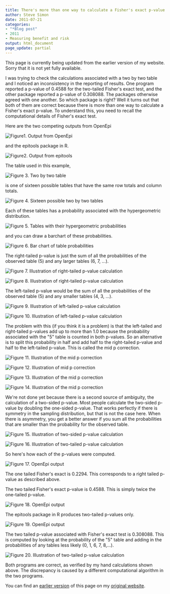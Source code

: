 ```yaml
---
title: There's more than one way to calculate a Fisher's exact p-value
author: Steve Simon
date: 2011-07-21
categories:
- "*Blog post"
- 2011
- Measuring benefit and risk
output: html_document
page_update: partial
---
```


This page is currently being updated from the earlier version of my website. Sorry that it is not yet fully available.

<!---More--->

I was trying to check the calculations associated with a two by two table and I noticed an inconsistency in the reporting of results. One program reported a p-value of 0.4588 for the two-tailed Fisher's exact test, and the other package reported a p-value of 0.308088. The packages otherwise agreed with one another. So which package is right? Well it turns out that both of them are correct because there is more than one way to calculate a Fisher's exact p-value. To understand this, you need to recall the computational details of Fisher's exact test.

Here are the two competing outputs from OpenEpi

![Figure1. Output from OpenEpi](http://www.pmean.com/new-images/11/Fishers01.jpg)

and the epitools package in R.

![Figure2. Output from epitools](http://www.pmean.com/new-images/11/Fishers02.jpg)

The table used in this example,

![Figure 3. Two by two table](http://www.pmean.com/new-images/11/Fishers03.jpg)

is one of sixteen possible tables that have the same row totals and column totals.

![Figure 4. Sixteen possible two by two tables](http://www.pmean.com/new-images/11/Fishers04.jpg)

Each of these tables has a probability associated with the hypergeometric distribution.

![Figure 5. Tables with their hypergeometric probabilities](http://www.pmean.com/new-images/11/Fishers05.png)

and you can draw a barchart of these probabilities.

![Figure 6. Bar chart of table probabilities](http://www.pmean.com/new-images/11/Fishers06.png)

The right-tailed p-value is just the sum of all the probabilities of the observed table (5) and any larger tables (6, 7, ...).

![Figure 7. Illustration of right-tailed p-value calculation](http://www.pmean.com/new-images/11/Fishers07.png)

![Figure 8. Illustration of right-tailed p-value calculation](http://www.pmean.com/new-images/11/Fishers08.png)

The left-tailed p-value would be the sum of all the probabilities of the observed table (5) and any smaller tables (4, 3, ...).

![Figure 9. Illustration of left-tailed p-value calculation](http://www.pmean.com/new-images/11/Fishers09.png)

![Figure 10. Illustration of left-tailed p-value calculation](http://www.pmean.com/new-images/11/Fishers10.png)

The problem with this (if you think it is a problem) is that the left-tailed and right-tailed p-values add up to more than 1.0 because the probability associated with the "5" table is counted in both p-values. So an alternative is to split this probability in half and add half to the right-tailed p-value and half to the left-tailed p-value. This is called the mid p correction.

![Figure 11. Illustration of the mid p correction](http://www.pmean.com/new-images/11/Fishers11.png)

![Figure 12. Illustration of mid p correction](http://www.pmean.com/new-images/11/Fishers12.png)

![Figure 13. Illustration of the mid p correction](http://www.pmean.com/new-images/11/Fishers13.png)

![Figure 14. Illustration of the mid p correction](http://www.pmean.com/new-images/11/Fishers14.png)

We're not done yet because there is a second source of ambiguity, the calculation of a two-sided p-value. Most people calculate the two-sided p-value by doubling the one-sided p-value. That works perfectly if there is symmetry in the sampling distribution, but that is not the case here. When there is asymmetry, you get a better answer if you sum all the probabilities that are smaller than the probability for the observed table.

![Figure 15. Illustration of two-sided p-value calculation](http://www.pmean.com/new-images/11/Fishers15.png)

![Figure 16. Illustration of two-tailed p-value calculation](http://www.pmean.com/new-images/11/Fishers16.png)

So here's how each of the p-values were computed.

![Figure 17. OpenEpi output](http://www.pmean.com/new-images/11/Fishers17.jpg)

The one tailed Fisher's exact is 0.2294. This corresponds to a right tailed p-value as described above.

The two tailed Fisher's exact p-value is 0.4588. This is simply twice the one-tailed p-value.

![Figure 18. OpenEpi output](http://www.pmean.com/new-images/11/Fishers18.jpg)

The epitools package in R produces two-tailed p-values only.

![Figure 19. OpenEpi output](http://www.pmean.com/new-images/11/Fishers19.jpg)


The two tailed p-value associated with Fisher's exact test is 0.308088. This is computed by looking at the probability of the "5" table and adding in the probabilities of any tables less likely (0, 1, 6, 7, 8,...).

![Figure 20. Illustration of two-tailed p-value calculation](http://www.pmean.com/new-images/11/Fishers20.png)

Both programs are correct, as verified by my hand calculations shown above. The discrepancy is caused by a different computational algorithm in the two programs.

You can find an [earlier version][sim1] of this page on my [original website][sim2].

[sim1]: http://www.pmean.com/11/Fishers.html
[sim2]: http://www.pmean.com/original_site.html 
  
